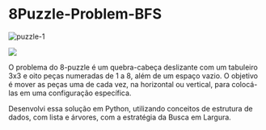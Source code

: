 # 8Puzzle-Problem-BFS
![puzzle-1](https://github.com/gpmoura4/8Puzzle-BFS-Solve/assets/78942968/d3ef0ab2-fe16-4e55-bb2c-a6a46eacce94)

<img src="https://github.com/gpmoura4/8Puzzle-BFS-Solve/assets/78942968/d3ef0ab2-fe16-4e55-bb2c-a6a46eacce94">

O problema do 8-puzzle é um quebra-cabeça deslizante com um tabuleiro 3x3 e oito peças numeradas de 1 a 8, além de um espaço vazio. O objetivo é mover as peças uma de cada vez, na horizontal ou vertical, para colocá-las em uma configuração específica.

Desenvolvi essa solução em Python, utilizando conceitos de estrutura de dados, com lista e árvores, com a estratégia da Busca em Largura.
